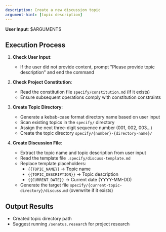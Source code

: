 ```yaml
---
description: Create a new discussion topic
argument-hint: [topic description]
---
```


**User Input**: $ARGUMENTS

## Execution Process

1. **Check User Input**:
   - If the user did not provide content, prompt "Please provide topic description" and end the command

2. **Check Project Constitution**:
   - Read the constitution file `specify/constitution.md` (if it exists)
   - Ensure subsequent operations comply with constitution constraints

3. **Create Topic Directory**:
   - Generate a kebab-case format directory name based on user input
   - Scan existing topics in the `specify/` directory
   - Assign the next three-digit sequence number (001, 002, 003...)
   - Create the topic directory `specify/{number}-{directory-name}/`

4. **Create Discussion File**:
   - Extract the topic name and topic description from user input
   - Read the template file `.specify/discuss-template.md`
   - Replace template placeholders:
     * `{{TOPIC_NAME}}` → Topic name
     * `{{TOPIC_DESCRIPTION}}` → Topic description
     * `{{CURRENT_DATE}}` → Current date (YYYY-MM-DD)
   - Generate the target file `specify/{current-topic-directory}/discuss.md` (overwrite if it exists)

## Output Results
- Created topic directory path
- Suggest running `/senatus.research` for project research